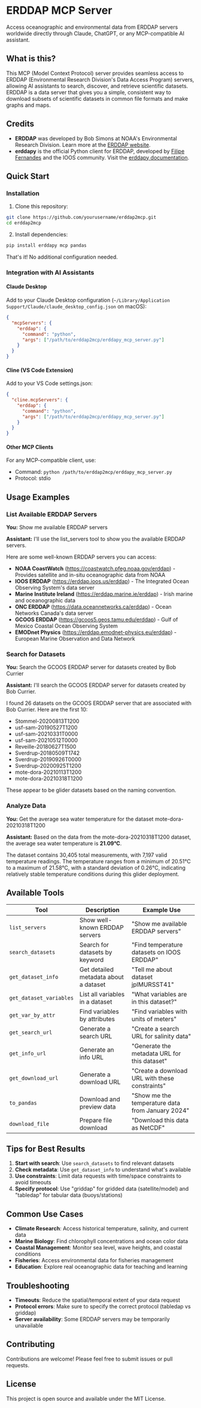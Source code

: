 # ERDDAP MCP Server

Access oceanographic and environmental data from ERDDAP servers worldwide directly through Claude, ChatGPT, or any MCP-compatible AI assistant.

## What is this?

This MCP (Model Context Protocol) server provides seamless access to ERDDAP (Environmental Research Division's Data Access Program) servers, allowing AI assistants to search, discover, and retrieve scientific datasets. ERDDAP is a data server that gives you a simple, consistent way to download subsets of scientific datasets in common file formats and make graphs and maps.

## Credits

- **ERDDAP** was developed by Bob Simons at NOAA's Environmental Research Division. Learn more at the [ERDDAP website](https://coastwatch.pfeg.noaa.gov/erddap/information.html).
- **erddapy** is the official Python client for ERDDAP, developed by [Filipe Fernandes](https://github.com/ocefpaf) and the IOOS community. Visit the [erddapy documentation](https://ioos.github.io/erddapy/).

## Quick Start

### Installation

1. Clone this repository:
```bash
git clone https://github.com/yourusername/erddap2mcp.git
cd erddap2mcp
```

2. Install dependencies:
```bash
pip install erddapy mcp pandas
```

That's it! No additional configuration needed.

### Integration with AI Assistants

#### Claude Desktop

Add to your Claude Desktop configuration (`~/Library/Application Support/Claude/claude_desktop_config.json` on macOS):

```json
{
  "mcpServers": {
    "erddap": {
      "command": "python",
      "args": ["/path/to/erddap2mcp/erddapy_mcp_server.py"]
    }
  }
}
```

#### Cline (VS Code Extension)

Add to your VS Code settings.json:

```json
{
  "cline.mcpServers": {
    "erddap": {
      "command": "python",
      "args": ["/path/to/erddap2mcp/erddapy_mcp_server.py"]
    }
  }
}
```

#### Other MCP Clients

For any MCP-compatible client, use:
- Command: `python /path/to/erddap2mcp/erddapy_mcp_server.py`
- Protocol: stdio

## Usage Examples

### List Available ERDDAP Servers

**You:** Show me available ERDDAP servers

**Assistant:** I'll use the list_servers tool to show you the available ERDDAP servers.

Here are some well-known ERDDAP servers you can access:

- **NOAA CoastWatch** (https://coastwatch.pfeg.noaa.gov/erddap) - Provides satellite and in-situ oceanographic data from NOAA
- **IOOS ERDDAP** (https://erddap.ioos.us/erddap) - The Integrated Ocean Observing System's data server
- **Marine Institute Ireland** (https://erddap.marine.ie/erddap) - Irish marine and oceanographic data
- **ONC ERDDAP** (https://data.oceannetworks.ca/erddap) - Ocean Networks Canada's data server
- **GCOOS ERDDAP** (https://gcoos5.geos.tamu.edu/erddap) - Gulf of Mexico Coastal Ocean Observing System
- **EMODnet Physics** (https://erddap.emodnet-physics.eu/erddap) - European Marine Observation and Data Network

### Search for Datasets

**You:** Search the GCOOS ERDDAP server for datasets created by Bob Currier

**Assistant:** I'll search the GCOOS ERDDAP server for datasets created by Bob Currier.

I found 26 datasets on the GCOOS ERDDAP server that are associated with Bob Currier. Here are the first 10:

- Stommel-20200813T1200
- usf-sam-20190527T1200
- usf-sam-20210331T0000
- usf-sam-20210512T0000
- Reveille-20180627T1500
- Sverdrup-20180509T1742
- Sverdrup-20190926T0000
- Sverdrup-20200925T1200
- mote-dora-20210113T1200
- mote-dora-20210318T1200

These appear to be glider datasets based on the naming convention.

### Analyze Data

**You:** Get the average sea water temperature for the dataset mote-dora-20210318T1200

**Assistant:** Based on the data from the mote-dora-20210318T1200 dataset, the average sea water temperature is **21.09°C**.

The dataset contains 30,405 total measurements, with 7,197 valid temperature readings. The temperature ranges from a minimum of 20.51°C to a maximum of 21.58°C, with a standard deviation of 0.26°C, indicating relatively stable temperature conditions during this glider deployment.

## Available Tools

| Tool | Description | Example Use |
|------|-------------|-------------|
| `list_servers` | Show well-known ERDDAP servers | "Show me available ERDDAP servers" |
| `search_datasets` | Search for datasets by keyword | "Find temperature datasets on IOOS ERDDAP" |
| `get_dataset_info` | Get detailed metadata about a dataset | "Tell me about dataset jplMURSST41" |
| `get_dataset_variables` | List all variables in a dataset | "What variables are in this dataset?" |
| `get_var_by_attr` | Find variables by attributes | "Find variables with units of meters" |
| `get_search_url` | Generate a search URL | "Create a search URL for salinity data" |
| `get_info_url` | Generate an info URL | "Generate the metadata URL for this dataset" |
| `get_download_url` | Generate a download URL | "Create a download URL with these constraints" |
| `to_pandas` | Download and preview data | "Show me the temperature data from January 2024" |
| `download_file` | Prepare file download | "Download this data as NetCDF" |

## Tips for Best Results

1. **Start with search**: Use `search_datasets` to find relevant datasets
2. **Check metadata**: Use `get_dataset_info` to understand what's available
3. **Use constraints**: Limit data requests with time/space constraints to avoid timeouts
4. **Specify protocol**: Use "griddap" for gridded data (satellite/model) and "tabledap" for tabular data (buoys/stations)

## Common Use Cases

- **Climate Research**: Access historical temperature, salinity, and current data
- **Marine Biology**: Find chlorophyll concentrations and ocean color data
- **Coastal Management**: Monitor sea level, wave heights, and coastal conditions
- **Fisheries**: Access environmental data for fisheries management
- **Education**: Explore real oceanographic data for teaching and learning

## Troubleshooting

- **Timeouts**: Reduce the spatial/temporal extent of your data request
- **Protocol errors**: Make sure to specify the correct protocol (tabledap vs griddap)
- **Server availability**: Some ERDDAP servers may be temporarily unavailable

## Contributing

Contributions are welcome! Please feel free to submit issues or pull requests.

## License

This project is open source and available under the MIT License.